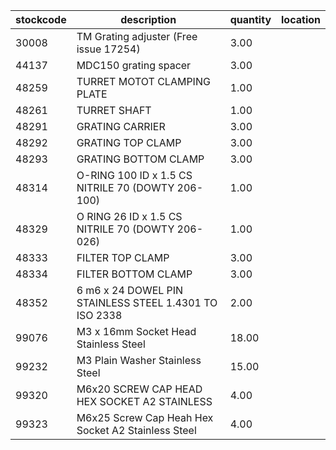 |stockcode|description|quantity|location|
|---------|-----------|--------|--------|
|30008|TM Grating adjuster (Free issue 17254)|3.00||
|44137|MDC150 grating spacer|3.00||
|48259|TURRET MOTOT CLAMPING PLATE|1.00||
|48261|TURRET SHAFT|1.00||
|48291|GRATING CARRIER|3.00||
|48292|GRATING TOP CLAMP|3.00||
|48293|GRATING BOTTOM CLAMP|3.00||
|48314|O-RING 100 ID x 1.5 CS NITRILE 70 (DOWTY 206-100)|1.00||
|48329|O RING 26 ID x 1.5 CS NITRILE 70 (DOWTY 206-026)|1.00||
|48333|FILTER TOP CLAMP|3.00||
|48334|FILTER BOTTOM CLAMP|3.00||
|48352|6 m6 x 24 DOWEL PIN STAINLESS STEEL 1.4301 TO ISO 2338|2.00||
|99076|M3 x 16mm Socket Head Stainless Steel|18.00||
|99232|M3 Plain Washer Stainless Steel|15.00||
|99320|M6x20 SCREW CAP HEAD HEX SOCKET A2 STAINLESS|4.00||
|99323|M6x25 Screw Cap Heah Hex Socket A2 Stainless Steel|4.00||
